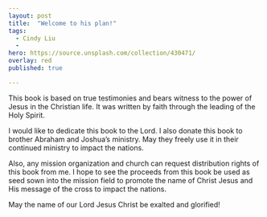 ```yaml
---
layout: post
title:  "Welcome to his plan!"
tags:
  - Cindy Liu
  - 
hero: https://source.unsplash.com/collection/430471/
overlay: red
published: true

---
```

This book is based on true testimonies and bears witness to the power of Jesus in the Christian life. It was written by faith through the leading of the Holy Spirit.     

I would like to dedicate this book to the Lord. I also donate this book to brother Abraham and Joshua’s ministry. May they freely use it in their continued ministry to impact the nations. 

Also, any mission organization and church can request distribution rights of this book from me. I hope to see the proceeds from this book be used as seed sown into the mission field to promote the name of Christ Jesus and His message of the cross to impact the nations.

May the name of our Lord Jesus Christ be exalted and glorified!

